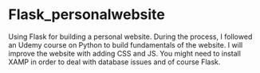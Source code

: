 # Flask_personalwebsite


Using Flask for building a personal website. During the process, I followed an Udemy course on Python to build fundamentals of the website. I will improve the website with adding CSS and JS. You might need to install XAMP in order to deal with database issues and of course Flask. 

